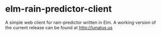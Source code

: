 # elm-rain-predictor-client
A simple web client for rain-predictor written in Elm.
A working version of the current release can be found at http://lunatus.us